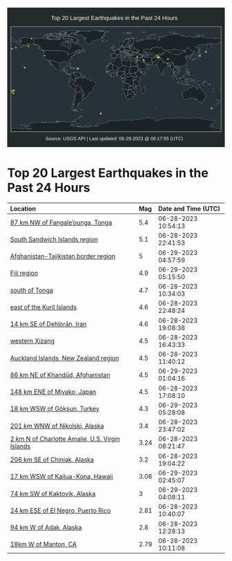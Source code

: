![Map](./map.png)

# Top 20 Largest Earthquakes in the Past 24 Hours

| Location | Mag | Date and Time (UTC) |
|:---|:---|:---|
| [87 km NW of Fangale’ounga, Tonga](https://earthquake.usgs.gov/earthquakes/eventpage/us6000knle) | 5.4 | 06-28-2023 10:54:13 |
| [South Sandwich Islands region](https://earthquake.usgs.gov/earthquakes/eventpage/us6000knrs) | 5.1 | 06-28-2023 22:41:53 |
| [Afghanistan-Tajikistan border region](https://earthquake.usgs.gov/earthquakes/eventpage/us6000kntb) | 5 | 06-29-2023 04:57:59 |
| [Fiji region](https://earthquake.usgs.gov/earthquakes/eventpage/us6000kntf) | 4.9 | 06-29-2023 05:15:50 |
| [south of Tonga](https://earthquake.usgs.gov/earthquakes/eventpage/us6000knll) | 4.7 | 06-28-2023 10:34:03 |
| [east of the Kuril Islands](https://earthquake.usgs.gov/earthquakes/eventpage/us6000knry) | 4.6 | 06-28-2023 22:48:24 |
| [14 km SE of Dehlorān, Iran](https://earthquake.usgs.gov/earthquakes/eventpage/us6000knqa) | 4.6 | 06-28-2023 19:08:38 |
| [western Xizang](https://earthquake.usgs.gov/earthquakes/eventpage/us6000knp8) | 4.5 | 06-28-2023 16:43:33 |
| [Auckland Islands, New Zealand region](https://earthquake.usgs.gov/earthquakes/eventpage/us6000knlv) | 4.5 | 06-28-2023 11:40:12 |
| [86 km NE of Khandūd, Afghanistan](https://earthquake.usgs.gov/earthquakes/eventpage/us6000knsh) | 4.5 | 06-29-2023 01:04:16 |
| [148 km ENE of Miyako, Japan](https://earthquake.usgs.gov/earthquakes/eventpage/us6000knpb) | 4.5 | 06-28-2023 17:08:10 |
| [18 km WSW of Göksun, Turkey](https://earthquake.usgs.gov/earthquakes/eventpage/us6000knth) | 4.3 | 06-29-2023 05:28:08 |
| [201 km WNW of Nikolski, Alaska](https://earthquake.usgs.gov/earthquakes/eventpage/us6000knsc) | 3.4 | 06-28-2023 23:47:02 |
| [2 km N of Charlotte Amalie, U.S. Virgin Islands](https://earthquake.usgs.gov/earthquakes/eventpage/pr71414938) | 3.24 | 06-28-2023 08:21:47 |
| [206 km SE of Chiniak, Alaska](https://earthquake.usgs.gov/earthquakes/eventpage/us6000knq8) | 3.2 | 06-28-2023 19:04:22 |
| [17 km WSW of Kailua-Kona, Hawaii](https://earthquake.usgs.gov/earthquakes/eventpage/hv73464762) | 3.06 | 06-29-2023 02:45:07 |
| [74 km SW of Kaktovik, Alaska](https://earthquake.usgs.gov/earthquakes/eventpage/ak02389r5y6b) | 3 | 06-29-2023 04:08:11 |
| [24 km ESE of El Negro, Puerto Rico](https://earthquake.usgs.gov/earthquakes/eventpage/pr71414948) | 2.81 | 06-28-2023 10:40:07 |
| [94 km W of Adak, Alaska](https://earthquake.usgs.gov/earthquakes/eventpage/av91941586) | 2.8 | 06-28-2023 12:28:13 |
| [18km W of Manton, CA](https://earthquake.usgs.gov/earthquakes/eventpage/nc73906296) | 2.79 | 06-28-2023 10:11:08 |
